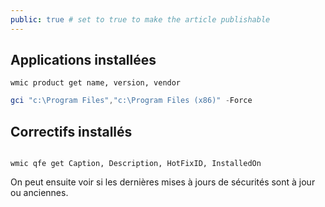 ```yaml
---
public: true # set to true to make the article publishable
---
```


## Applications installées

```shell
wmic product get name, version, vendor
```

```powershell
gci "c:\Program Files","c:\Program Files (x86)" -Force
```

## Correctifs installés

```

wmic qfe get Caption, Description, HotFixID, InstalledOn
```

On peut ensuite voir si les dernières mises à jours de sécurités sont à jour ou anciennes.

